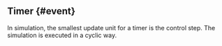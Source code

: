 ## Timer {#event}

In simulation, the smallest update unit for a timer is the control step. The simulation is executed in a cyclic way. 

